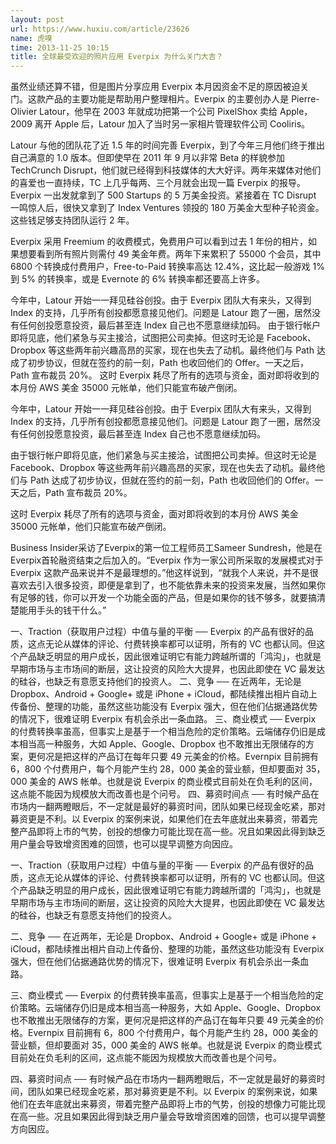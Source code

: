 ```yaml
---
layout: post
url: https://www.huxiu.com/article/23626
name: 虎嗅
time: 2013-11-25 10:15
title: 全球最受欢迎的照片应用 Everpix 为什么关门大吉？
---
```

虽然业绩还算不错，但是图片分享应用 Everpix 本月因资金不足的原因被迫关门。这款产品的主要功能是帮助用户整理相片。Everpix 的主要创办人是 Pierre-Olivier Latour，他早在 2003 年就成功把第一个公司 PixelShox 卖给 Apple，2009 离开 Apple 后，Latour 加入了当时另一家相片管理软件公司 Cooliris。

Latour 与他的团队花了近 1.5 年的时间完善 Everpix，到了今年三月他们终于推出自己满意的 1.0 版本。但即使早在 2011 年 9 月以非常 Beta 的样貌参加 TechCrunch Disrupt，他们就已经得到科技媒体的大大好评。两年来媒体对他们的喜爱也一直持续，TC 上几乎每两、三个月就会出现一篇 Everpix 的报导。Everpix 一出发就拿到了 500 Startups 的 5 万美金投资。紧接着在 TC Disrupt 一鸣惊人后，很快又拿到了 Index Ventures 领投的 180 万美金大型种子轮资金。这些钱足够支持团队运行 2 年。

Everpix 采用 Freemium 的收费模式，免费用户可以看到过去 1 年份的相片，如果想要看到所有照片则需付 49 美金年费。两年下来累积了 55000 个会员，其中 6800 个转换成付费用户，Free-to-Paid 转换率高达 12.4%，这比起一般游戏 1% 到 5% 的转换率，或是 Evernote 的 6% 转换率都还要高上许多。

今年中，Latour 开始一一拜见硅谷创投。由于 Everpix 团队大有来头，又得到 Index 的支持，几乎所有创投都愿意接见他们。问题是 Latour 跑了一圈，居然没有任何创投愿意投资，最后甚至连 Index 自己也不愿意继续加码。 由于银行帐户即将见底，他们紧急与买主接洽，试图把公司卖掉。但这时无论是 Facebook、Dropbox 等这些两年前兴趣高昂的买家，现在也失去了动机。最终他们与 Path 达成了初步协议，但就在签约的前一刻，Path 也收回他们的 Offer。一天之后，Path 宣布裁员 20%。 这时 Everpix 耗尽了所有的选项与资金，面对即将收到的本月份 AWS 美金 35000 元帐单，他们只能宣布破产倒闭。

今年中，Latour 开始一一拜见硅谷创投。由于 Everpix 团队大有来头，又得到 Index 的支持，几乎所有创投都愿意接见他们。问题是 Latour 跑了一圈，居然没有任何创投愿意投资，最后甚至连 Index 自己也不愿意继续加码。

由于银行帐户即将见底，他们紧急与买主接洽，试图把公司卖掉。但这时无论是 Facebook、Dropbox 等这些两年前兴趣高昂的买家，现在也失去了动机。最终他们与 Path 达成了初步协议，但就在签约的前一刻，Path 也收回他们的 Offer。一天之后，Path 宣布裁员 20%。

这时 Everpix 耗尽了所有的选项与资金，面对即将收到的本月份 AWS 美金 35000 元帐单，他们只能宣布破产倒闭。

Business Insider采访了Everpix的第一位工程师员工Sameer Sundresh，他是在Everpix首轮融资结束之后加入的。“Everpix 作为一家公司所采取的发展模式对于 Everpix 这款产品来说并不是最理想的。”他这样说到，“就我个人来说，并不是很喜欢去引入很多投资，即便是拿到了，也不能依靠未来的投资来发展，当然如果你有足够的钱，你可以开发一个功能全面的产品，但是如果你的钱不够多，就要搞清楚能用手头的钱干什么。”

一、Traction（获取用户过程）中值与量的平衡 ── Everpix 的产品有很好的品质，这点无论从媒体的评论、付费转换率都可以证明，所有的 VC 也都认同。但这个产品缺乏明显的用户成长，因此很难证明它有能力跨越所谓的「鸿沟」，也就是早期市场与主市场间的断层，这让投资的风险大大提昇，也因此即使在 VC 最发达的硅谷，也缺乏有意愿支持他们的投资人。 二、竞争 ── 在近两年，无论是 Dropbox、Android + Google+ 或是 iPhone + iCloud，都陆续推出相片自动上传备份、整理的功能，虽然这些功能没有 Everpix 强大，但在他们佔据通路优势的情况下，很难证明 Everpix 有机会杀出一条血路。 三、商业模式 ── Everpix 的付费转换率虽高，但事实上是基于一个相当危险的定价策略。云端储存仍旧是成本相当高一种服务，大如 Apple、Google、Dropbox 也不敢推出无限储存的方案，更何况是把这样的产品订在每年只要 49 元美金的价格。Evernpix 目前拥有 6，800 个付费用户，每个月能产生约 28，000 美金的营业额，但却要面对 35，000 美金的 AWS 帐单。也就是说 Everpix 的商业模式目前处在负毛利的区间，这点能不能因为规模放大而改善也是个问号。 四、募资时间点 ── 有时候产品在市场内一翻两瞪眼后，不一定就是最好的募资时间，团队如果已经现金吃紧，那对募资更是不利。以 Everpix 的案例来说，如果他们在去年底就出来募资，带着完整产品即将上市的气势，创投的想像力可能比现在高一些。况且如果因此得到缺乏用户量会导致增资困难的回馈，也可以提早调整方向因应。

一、Traction（获取用户过程）中值与量的平衡 ── Everpix 的产品有很好的品质，这点无论从媒体的评论、付费转换率都可以证明，所有的 VC 也都认同。但这个产品缺乏明显的用户成长，因此很难证明它有能力跨越所谓的「鸿沟」，也就是早期市场与主市场间的断层，这让投资的风险大大提昇，也因此即使在 VC 最发达的硅谷，也缺乏有意愿支持他们的投资人。

二、竞争 ── 在近两年，无论是 Dropbox、Android + Google+ 或是 iPhone + iCloud，都陆续推出相片自动上传备份、整理的功能，虽然这些功能没有 Everpix 强大，但在他们佔据通路优势的情况下，很难证明 Everpix 有机会杀出一条血路。

三、商业模式 ── Everpix 的付费转换率虽高，但事实上是基于一个相当危险的定价策略。云端储存仍旧是成本相当高一种服务，大如 Apple、Google、Dropbox 也不敢推出无限储存的方案，更何况是把这样的产品订在每年只要 49 元美金的价格。Evernpix 目前拥有 6，800 个付费用户，每个月能产生约 28，000 美金的营业额，但却要面对 35，000 美金的 AWS 帐单。也就是说 Everpix 的商业模式目前处在负毛利的区间，这点能不能因为规模放大而改善也是个问号。

四、募资时间点 ── 有时候产品在市场内一翻两瞪眼后，不一定就是最好的募资时间，团队如果已经现金吃紧，那对募资更是不利。以 Everpix 的案例来说，如果他们在去年底就出来募资，带着完整产品即将上市的气势，创投的想像力可能比现在高一些。况且如果因此得到缺乏用户量会导致增资困难的回馈，也可以提早调整方向因应。

